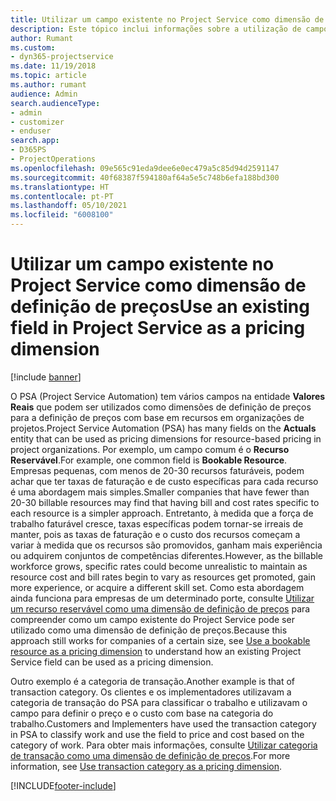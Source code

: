 ```yaml
---
title: Utilizar um campo existente no Project Service como dimensão de definição de preços
description: Este tópico inclui informações sobre a utilização de campos existentes do Project Service como dimensões de definição de preços.
author: Rumant
ms.custom:
- dyn365-projectservice
ms.date: 11/19/2018
ms.topic: article
ms.author: rumant
audience: Admin
search.audienceType:
- admin
- customizer
- enduser
search.app:
- D365PS
- ProjectOperations
ms.openlocfilehash: 09e565c91eda9dee6e0ec479a5c85d94d2591147
ms.sourcegitcommit: 40f68387f594180af64a5e5c748b6efa188bd300
ms.translationtype: HT
ms.contentlocale: pt-PT
ms.lasthandoff: 05/10/2021
ms.locfileid: "6008100"
---
```

# <a name="use-an-existing-field-in-project-service-as-a-pricing-dimension"></a><span data-ttu-id="b4b98-103">Utilizar um campo existente no Project Service como dimensão de definição de preços</span><span class="sxs-lookup"><span data-stu-id="b4b98-103">Use an existing field in Project Service as a pricing dimension</span></span>

[!include [banner](../includes/psa-now-project-operations.md)]

<span data-ttu-id="b4b98-104">O PSA (Project Service Automation) tem vários campos na entidade **Valores Reais** que podem ser utilizados como dimensões de definição de preços para a definição de preços com base em recursos em organizações de projetos.</span><span class="sxs-lookup"><span data-stu-id="b4b98-104">Project Service Automation (PSA) has many fields on the **Actuals** entity that can be used as pricing dimensions for resource-based pricing in project organizations.</span></span> <span data-ttu-id="b4b98-105">Por exemplo, um campo comum é o **Recurso Reservável**.</span><span class="sxs-lookup"><span data-stu-id="b4b98-105">For example, one common field is **Bookable Resource**.</span></span> <span data-ttu-id="b4b98-106">Empresas pequenas, com menos de 20-30 recursos faturáveis, podem achar que ter taxas de faturação e de custo específicas para cada recurso é uma abordagem mais simples.</span><span class="sxs-lookup"><span data-stu-id="b4b98-106">Smaller companies that have fewer than 20-30 billable resources may find that having bill and cost rates specific to each resource is a simpler approach.</span></span> <span data-ttu-id="b4b98-107">Entretanto, à medida que a força de trabalho faturável cresce, taxas específicas podem tornar-se irreais de manter, pois as taxas de faturação e o custo dos recursos começam a variar à medida que os recursos são promovidos, ganham mais experiência ou adquirem conjuntos de competências diferentes.</span><span class="sxs-lookup"><span data-stu-id="b4b98-107">However, as the billable workforce grows, specific rates could become unrealistic to maintain as resource cost and bill rates begin to vary as resources get promoted, gain more experience, or acquire a different skill set.</span></span> <span data-ttu-id="b4b98-108">Como esta abordagem ainda funciona para empresas de um determinado porte, consulte [Utilizar um recurso reservável como uma dimensão de definição de preços](bookable-resource-pricing-dimension.md) para compreender como um campo existente do Project Service pode ser utilizado como uma dimensão de definição de preços.</span><span class="sxs-lookup"><span data-stu-id="b4b98-108">Because this approach still works for companies of a certain size, see [Use a bookable resource as a pricing dimension](bookable-resource-pricing-dimension.md) to understand how an existing Project Service field can be used as a pricing dimension.</span></span>

<span data-ttu-id="b4b98-109">Outro exemplo é a categoria de transação.</span><span class="sxs-lookup"><span data-stu-id="b4b98-109">Another example is that of transaction category.</span></span> <span data-ttu-id="b4b98-110">Os clientes e os implementadores utilizavam a categoria de transação do PSA para classificar o trabalho e utilizavam o campo para definir o preço e o custo com base na categoria do trabalho.</span><span class="sxs-lookup"><span data-stu-id="b4b98-110">Customers and Implementers have used the transaction category in PSA to classify work and use the field to price and cost based on the category of work.</span></span> <span data-ttu-id="b4b98-111">Para obter mais informações, consulte [Utilizar categoria de transação como uma dimensão de definição de preços](transaction-category-pricing-dimension.md).</span><span class="sxs-lookup"><span data-stu-id="b4b98-111">For more information, see [Use transaction category as a pricing dimension](transaction-category-pricing-dimension.md).</span></span>


[!INCLUDE[footer-include](../includes/footer-banner.md)]